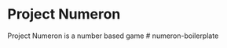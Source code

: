 # Project Numeron

Project Numeron is a number based game
#   n u m e r o n - b o i l e r p l a t e  
 
